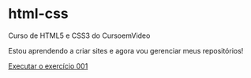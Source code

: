 # html-css
 Curso de HTML5 e CSS3 do CursoemVideo

 Estou aprendendo a criar sites e agora vou gerenciar meus repositórios!

<a href="https://hysraeltonmatos.github.io/html-css/exercicios/ex001/index.html">Executar o exercício 001 </a>